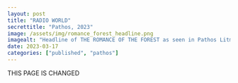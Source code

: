 ```yaml
---
layout: post
title: "RADIO WORLD"
secrettitle: "Pathos, 2023"
image: /assets/img/romance_forest_headline.png
imagealt: "Headline of THE ROMANCE OF THE FOREST as seen in Pathos Litmag."
date: 2023-03-17
categories: ["published", "pathos"]
---
```


<!--- --->
THIS PAGE IS CHANGED